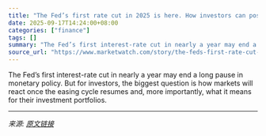 ```yaml
---
title: "The Fed’s first rate cut in 2025 is here. How investors can position their stock portfolios to benefit."
date: 2025-09-17T14:24:00+08:00
categories: ["finance"]
tags: []
summary: "The Fed’s first interest-rate cut in nearly a year may end a long pause in monetary policy. But for investors, the biggest question is how markets will react once the easing cycle resumes and, more im"
source_url: "https://www.marketwatch.com/story/the-feds-first-rate-cut-in-2025-is-here-how-investors-can-position-their-stock-portfolios-to-benefit-056dc3b6?mod=mw_rss_topstories"
---
```


The Fed’s first interest-rate cut in nearly a year may end a long pause in monetary policy. But for investors, the biggest question is how markets will react once the easing cycle resumes and, more importantly, what it means for their investment portfolios.

---

*来源: [原文链接](https://www.marketwatch.com/story/the-feds-first-rate-cut-in-2025-is-here-how-investors-can-position-their-stock-portfolios-to-benefit-056dc3b6?mod=mw_rss_topstories)*
